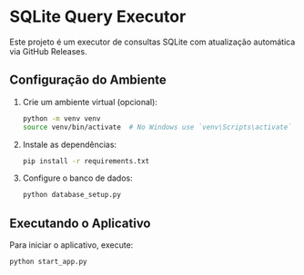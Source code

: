 # SQLite Query Executor

Este projeto é um executor de consultas SQLite com atualização automática via GitHub Releases.

## Configuração do Ambiente

1. Crie um ambiente virtual (opcional):
    ```bash
    python -m venv venv
    source venv/bin/activate  # No Windows use `venv\Scripts\activate`
    ```

2. Instale as dependências:
    ```bash
    pip install -r requirements.txt
    ```

3. Configure o banco de dados:
    ```bash
    python database_setup.py
    ```

## Executando o Aplicativo

Para iniciar o aplicativo, execute:
```bash
python start_app.py
